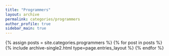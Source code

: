 ```yaml
---
title: "Programmers"
layout: archive
permalink: categories/programmers
author_profile: true
sidebar_main: true
---
```



{% assign posts = site.categories.programmers %}
{% for post in posts %} {% include archive-single2.html type=page.entries_layout %} {% endfor %}
